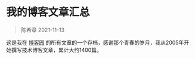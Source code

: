 # 我的博客文章汇总
> 陈希章 2021-11-13

这是我在 [博客园](https://chenxizhang.cnblogs.com) 的所有文章的一个存档，感谢那个青春的岁月，我从2005年开始撰写技术博客文章，累计大约1400篇。